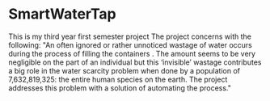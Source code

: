 # SmartWaterTap
This is my third year first semester project 
The project concerns with the following:
"An  often ignored or rather  unnoticed wastage of water occurs during the process of filling the containers . The amount seems to be very negligible on the part of an individual but this ‘invisible’ wastage contributes a big role in the water scarcity problem when done by a population of 7,632,819,325: the entire human species on the earth. The project addresses this problem with a solution of automating the process."
